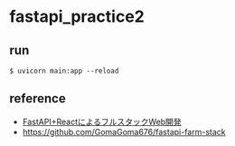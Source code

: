 # fastapi_practice2

## run

```shell
$ uvicorn main:app --reload
```

## reference

- [FastAPI+ReactによるフルスタックWeb開発](https://www.udemy.com/course/farm-stack-react-fastapi/)
- https://github.com/GomaGoma676/fastapi-farm-stack